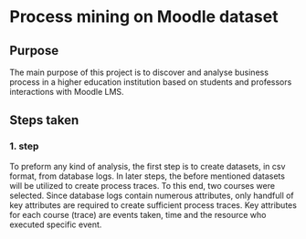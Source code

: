 # Process mining on Moodle dataset

## Purpose

The main purpose of this project is to discover and analyse business process
in a higher education institution based on students and professors interactions 
with Moodle LMS.

## Steps taken

### 1. step

To preform any kind of analysis, the first step is to create datasets, in csv 
format, from database logs. In later steps, the before mentioned datasets will
be utilized to create process traces. To this end, two courses were selected.
Since database logs contain numerous attributes, only handfull of key attributes
are required to create sufficient process traces. Key attributes for each course
(trace) are events taken, time and the resource who executed specific event.
